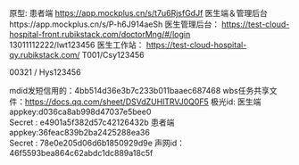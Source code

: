 原型:
患者端 https://app.mockplus.cn/s/t7u6RjsfGdJf
医生端＆管理后台https://app.mockplus.cn/s/P-h6J914aeSh
医生管理后台：
https://test-cloud-hospital-front.rubikstack.com/doctorMng/#/login  
13011112222/lwt123456
医生工作站：
https://test-cloud-hospital-qy.rubikstack.com/
T001/Csy123456

00321 / Hys123456

mdid发短信用的：4bb514d36e3b7c233b011baaec687468
wbs任务共享文件：https://docs.qq.com/sheet/DSVdZUHlTRVJ0Q0F5
极光id:
医生端 appkey:d036ca8ab998d47037e5bee0     
Secret : e4901a5f382d57c42126432b 
患者端 appkey:36feac839b2ba2425288ea36    
 Secret : 78e0e205d06d6b1850929d9e
声网id：
46f5593bea864c62abdc1dc889a18c5f